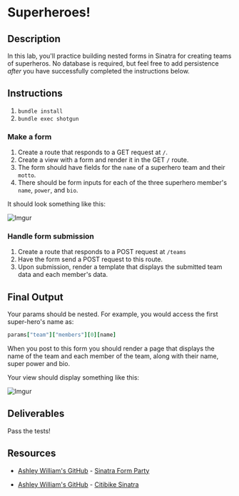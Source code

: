 # Superheroes!

## Description

In this lab, you'll practice building nested forms in Sinatra for creating teams of superheros. No database is required, but feel free to add persistence *after* you have successfully completed the instructions below.

## Instructions

1. `bundle install`
2. `bundle exec shotgun`

### Make a form

1. Create a route that responds to a GET request at `/`.
2. Create a view with a form and render it in the GET `/` route.
3. The form should have fields for the `name` of a superhero team and their `motto`.
4. There should be form inputs for each of the three superhero member's `name`, `power`, and `bio`.

It should look something like this:

![Imgur](http://i.imgur.com/zrbFWNE.png?1)

### Handle form submission

1. Create a route that responds to a POST request at `/teams`
2. Have the form send a POST request to this route.
2. Upon submission, render a template that displays the submitted team data and each member's data.

## Final Output

Your params should be nested. For example, you would access the first super-hero's name as:

```ruby
params["team"]["members"][0][name]
```

When you post to this form you should render a page that displays the name of the team and each member of the team, along with their name, super power and bio.

Your view should display something like this:

![Imgur](http://i.imgur.com/SzO0phP.png?1)

## Deliverables

Pass the tests!

## Resources
* [Ashley William's GitHub](https://github.com/ashleygwilliams/) - [Sinatra Form Party](https://github.com/ashleygwilliams/sinatra-form-party)

* [Ashley William's GitHub](https://github.com/ashleygwilliams/) - [Citibike Sinatra](https://github.com/ashleygwilliams/citibike-sinatra)
